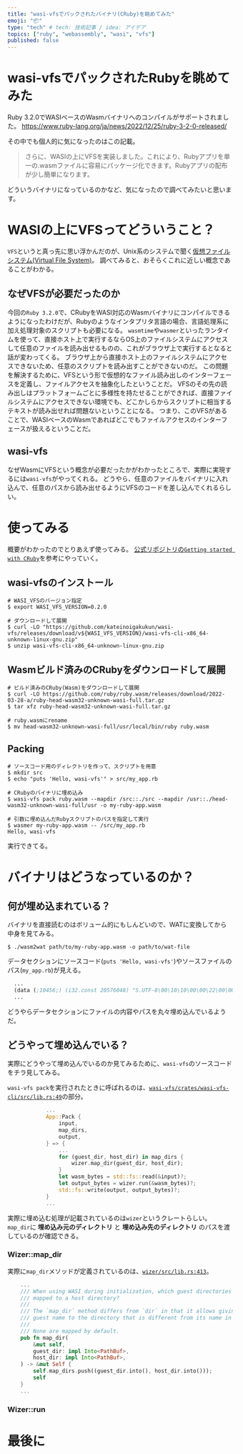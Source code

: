 ```yaml
---
title: "wasi-vfsでパックされたバイナリ(CRuby)を眺めてみた"
emoji: "📦"
type: "tech" # tech: 技術記事 / idea: アイデア
topics: ["ruby", "webassembly", "wasi", "vfs"]
published: false
---
```


# wasi-vfsでパックされたRubyを眺めてみた
Ruby 3.2.0でWASIベースのWasmバイナリへのコンパイルがサポートされました。
https://www.ruby-lang.org/ja/news/2022/12/25/ruby-3-2-0-released/

その中でも個人的に気になったのはこの記載。
> さらに、WASIの上にVFSを実装しました。これにより、Rubyアプリを単一の.wasmファイルに容易にパッケージ化できます。Rubyアプリの配布が少し簡単になります。

どういうバイナリになっているのかなど、気になったので調べてみたいと思います。

# WASIの上にVFSってどういうこと？
`VFS`というと真っ先に思い浮かんだのが、Unix系のシステムで聞く[仮想ファイルシステム(Virtual File System)](https://ja.wikipedia.org/wiki/%E4%BB%AE%E6%83%B3%E3%83%95%E3%82%A1%E3%82%A4%E3%83%AB%E3%82%B7%E3%82%B9%E3%83%86%E3%83%A0)。
調べてみると、おそらくこれに近しい概念であることがわかる。

## なぜVFSが必要だったのか
今回の`Ruby 3.2.0`で、CRubyをWASI対応のWasmバイナリにコンパイルできるようになったわけだが、Rubyのようなインタプリタ言語の場合、言語処理系に加え処理対象のスクリプトも必要になる。
`wasmtime`や`wasmer`といったランタイムを使って、直接ホスト上で実行するならOS上のファイルシステムにアクセスして任意のファイルを読み出せるものの、これがブラウザ上で実行するとなると話が変わってくる。
ブラウザ上から直接ホスト上のファイルシステムにアクセスできないため、任意のスクリプトを読み出すことができないのだ。
この問題を解決するために、VFSという形で仮想的なファイル読み出しのインターフェースを定義し、ファイルアクセスを抽象化したということだ。
VFSのその先の読み出しはプラットフォームごとに多様性を持たせることができれば、直接ファイルシステムにアクセスできない環境でも、どこかしらからスクリプトに相当するテキストが読み出せれば問題ないということになる。
つまり、このVFSがあることで、WASIベースのWasmであればどこでもファイルアクセスのインターフェースが扱えるということだ。

## wasi-vfs
なぜWasmにVFSという概念が必要だったかがわかったところで、実際に実現するには`wasi-vfs`がやってくれる。
どうやら、任意のファイルをバイナリに入れ込んで、任意のパスから読み出せるようにVFSのコードを差し込んでくれるらしい。

# 使ってみる
概要がわかったのでとりあえず使ってみる。
[公式リポジトリの`Getting started with CRuby`](https://github.com/kateinoigakukun/wasi-vfs/wiki/Getting-Started-with-CRuby)を参考にやっていく。

## wasi-vfsのインストール
```shell
# WASI_VFSのバージョン指定
$ export WASI_VFS_VERSION=0.2.0

# ダウンロードして展開
$ curl -LO "https://github.com/kateinoigakukun/wasi-vfs/releases/download/v${WASI_VFS_VERSION}/wasi-vfs-cli-x86_64-unknown-linux-gnu.zip"
$ unzip wasi-vfs-cli-x86_64-unknown-linux-gnu.zip
```

## Wasmビルド済みのCRubyをダウンロードして展開
```shell
# ビルド済みのCRuby(Wasm)をダウンロードして展開
$ curl -LO https://github.com/ruby/ruby.wasm/releases/download/2022-03-28-a/ruby-head-wasm32-unknown-wasi-full.tar.gz
$ tar xfz ruby-head-wasm32-unknown-wasi-full.tar.gz

# ruby.wasmにrename
$ mv head-wasm32-unknown-wasi-full/usr/local/bin/ruby ruby.wasm
```

## Packing
```shell
# ソースコード用のディレクトリを作って、スクリプトを用意
$ mkdir src
$ echo "puts 'Hello, wasi-vfs'" > src/my_app.rb

# CRubyのバイナリに埋め込み
$ wasi-vfs pack ruby.wasm --mapdir /src::./src --mapdir /usr::./head-wasm32-unknown-wasi-full/usr -o my-ruby-app.wasm

# 引数に埋め込んだRubyスクリプトのパスを指定して実行
$ wasmer my-ruby-app.wasm -- /src/my_app.rb
Hello, wasi-vfs
```
実行できてる。

# バイナリはどうなっているのか？

## 何が埋め込まれている？

バイナリを直接読むのはボリューム的にもしんどいので、WATに変換してから中身を見てみる。
```shell
$ ./wasm2wat path/to/my-ruby-app.wasm -o path/to/wat-file
```

データセクションにソースコード(`puts 'Hello, wasi-vfs'`)やソースファイルのパス(`my_app.rb`)が見える。
```lisp
  ...
  (data (;10456;) (i32.const 20576048) "S.UTF-8\00\10\10\00\00\22\00\00\00puts 'Hello, wasi-vfs!'\0a./wa\11\00\00\00\88\e59\01\18\c99\00\10\00\00\00\12\00\00\00\00KIN\18\00\00\00@\f79\01\13\00\00\000\e69\01p\f79\01\00\00\00\00\13\00\00\00\80\f79\01\a0\f79\01\00\00\00\00\13\00\00\00my_app.rb\00\00\00\11\10\00\00x\06?\01(\e79\01")
  ...
```

どうやらデータセクションにファイルの内容やパスを丸々埋め込んでいるようだ。

## どうやって埋め込んでいる？
実際にどうやって埋め込んでいるのか見てみるために、`wasi-vfs`のソースコードをチラ見してみる。

`wasi-vfs pack`を実行されたときに呼ばれるのは、[`wasi-vfs/crates/wasi-vfs-cli/src/lib.rs:49`](https://github.com/kateinoigakukun/wasi-vfs/blob/main/crates/wasi-vfs-cli/src/lib.rs#L49)の部分。
```rust
            ...
            App::Pack {
                input,
                map_dirs,
                output,
            } => {
                ...
                for (guest_dir, host_dir) in map_dirs {
                    wizer.map_dir(guest_dir, host_dir);
                }
                let wasm_bytes = std::fs::read(&input)?;
                let output_bytes = wizer.run(&wasm_bytes)?;
                std::fs::write(output, output_bytes)?;
            }
            ...
```

実際に埋め込む処理が記載されているのは`wizer`というクレートらしい。
`map_dir`に **埋め込み元のディレクトリ** と **埋め込み先のディレクトリ** のパスを渡しているのが確認できる。

### Wizer::map_dir
実際に`map_dir`メソッドが定義されているのは、[`wizer/src/lib.rs:413`](https://github.com/bytecodealliance/wizer/blob/main/src/lib.rs#L413)。
```rust
    ...
    /// When using WASI during initialization, which guest directories should be
    /// mapped to a host directory?
    ///
    /// The `map_dir` method differs from `dir` in that it allows giving a custom
    /// guest name to the directory that is different from its name in the host.
    ///
    /// None are mapped by default.
    pub fn map_dir(
        &mut self,
        guest_dir: impl Into<PathBuf>,
        host_dir: impl Into<PathBuf>,
    ) -> &mut Self {
        self.map_dirs.push((guest_dir.into(), host_dir.into()));
        self
    }
    ...
```

### Wizer::run


# 最後に